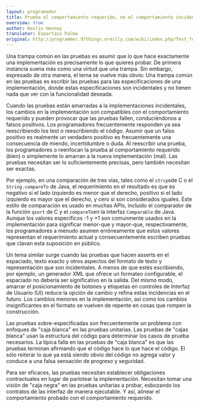 ```yaml
---
layout: programador
title: Prueba el comportamiento requerido, no el comportamiento incidental
overview: true
author: Kevlin Henney
translator: Espartaco Palma
original: http://programmer.97things.oreilly.com/wiki/index.php/Test_for_Required_Behavior%2C_not_Incidental_Behavior
---
```


Una trampa común en las pruebas es asumir que lo que hace exactamente una implementación es precisamente lo que quieres probar. De primera instancia suena más como una virtud que una trampa. Sin embargo, expresado de otra manera, el tema se vuelve más obvio: Una trampa común en las pruebas es escribir las pruebas para las especificaciones de una implementación, donde estas especificaciones son incidentales y no tienen nada que ver con la funcionalidad deseada.

Cuando las pruebas están amarradas a la implementaciones incidentales, los cambios en la implementación son compatibles con el comportamiento requerido y  pueden provocar que las pruebas fallen, conduciéndonos a falsos positivos. Los programadores frecuentemente responden ya sea reescribiendo los test o reescribiendo el código. Asumir que un falso positivo es realmente un verdadero positivo es frecuentemente una consecuencia de miendo, incertidumbre o duda. Al reescribir una prueba, los programadores o reenfocan la prueba al comportamiento requerido (bien) o simplemente lo amarran a la nueva implementación (mal). Las pruebas necesitan ser lo suficientemente precisas, pero también necesitan ser exactas.

Por ejemplo, en una comparación de tres vías, tales como el `strcpm`de C o el `String.compareTo` de Java, el requerimiento en el resultado es que es negativo si el lado izquierdo es menor que el derecho, positivo si el lado izquierdo es mayor que el derecho, y cero si son considerados iguales. Este estilo de comparación es usado en muchas APIs, incluído el comparador de la función `qsort` de C y el `compareTo`en la interfaz `Comparable` de Java. Aunque los valores específicos -1 y +1 son comunmente usados en la implementación para significar menor-que y mayor-que, respectivamente, los programadores a menudo asumen erróneamente que estos valores representan el requerimiento actual y consecuentemente  escriben pruebas que clavan esta suposición en público.

Un tema similar surge cuando las pruebas que hacen asserts en el espaciado, texto exacto y otros aspectos del formato de texto y representación que son incidentales. A menos de que estés escribiendo, por ejemplo, un generador XML que ofrece un formateo configurable, el espaciado no debería ser significativo en la salida. Del mismo modo, amarrar el posicionamiento de botones y etiquetas en controles de Interfaz de Usuario (UI) reduce la opción de cambio y refina estas incidencias en el futuro. Los cambios menores en la implementación, así como los cambios insignificantes en el formato se vuelven de repente en cosas que rompen la construcción.

Las pruebas sobre-especificadas son frecuentemente un problema con enfoques de "caja blanca" en las pruebas unitarias. Las pruebas de "cajas blanca" usan la estructura del código para determinar los casos de prueba necesarios. La típica falla en las pruebas de "caja blanca" es que las pruebas terminan afirmando que el código hace lo que hace el código. El sólo reiterar lo que ya está siendo obvio del código no agrega valor y conduce a una falsa sensación de progreso y seguridad.

Para ser eficaces, las pruebas necesitan establecer obligaciones contractuales en lugar de parlotear la implementación. Necesitan tomar una visión de "caja negra" en las pruebas unitarias a probar, esbozando los contratos de las interfaz de manera ejecutable. Y así, alinear el comportamiento probado con el comportamiento requerido.

